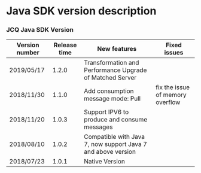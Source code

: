 # Java SDK version description

### JCQ Java SDK Version
| Version number | Release time | New features | Fixed issues|
| ---------- | ----------- | ----------- | ------------ |
| 2019/05/17 | 1.2.0 | Transformation and Performance Upgrade of Matched Server| |
| 2018/11/30 | 1.1.0 | Add consumption message mode: Pull | fix the issue of memory overflow |
| 2018/11/20 | 1.0.3 | Support IPV6 to produce and consume messages | |
| 2018/08/10 | 1.0.2 | Compatible with Java 7, now support Java 7 and above version | |
| 2018/07/23 | 1.0.1 | Native Version| |



